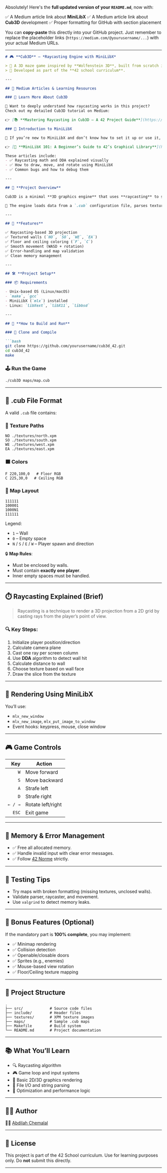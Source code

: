 Absolutely! Here's the **full updated version of your `README.md`**, now with:

✅ A Medium article link about **MiniLibX**
✅ A Medium article link about **Cub3D** development
✅ Proper formatting for GitHub with section placement

You can **copy-paste** this directly into your GitHub project. Just remember to replace the placeholder links (`https://medium.com/@yourusername/...`) with your actual Medium URLs.

---

````markdown
# 🎮 **Cub3D** – *Raycasting Engine with MiniLibX*

> 🚀 A 3D maze game inspired by **Wolfenstein 3D**, built from scratch in **C** using the **MiniLibX** graphics library.  
> 🏫 Developed as part of the **42 school curriculum**.

---

## 📖 Medium Articles & Learning Resources

### 🔹 Learn More About Cub3D

🧠 Want to deeply understand how raycasting works in this project?  
Check out my detailed Cub3D tutorial on Medium:

👉 [📚 **Mastering Raycasting in Cub3D – A 42 Project Guide**](https://medium.com/@yourusername/mastering-raycasting-in-cub3d-42-project-guide-xxxxx)

### 🔹 Introduction to MiniLibX

🎨 If you’re new to MiniLibX and don’t know how to set it up or use it, start here:

👉 [🧵 **MiniLibX 101: A Beginner’s Guide to 42’s Graphical Library**](https://medium.com/@yourusername/minilibx-101-a-beginners-guide-to-42s-graphical-library-xxxxx)

These articles include:
- ✅ Raycasting math and DDA explained visually
- ✅ How to draw, move, and rotate using MiniLibX
- ✅ Common bugs and how to debug them

---

## 🧠 **Project Overview**

Cub3D is a minimal **3D graphics engine** that uses **raycasting** to simulate a first-person view inside a 2D map. The player can move through a textured environment where walls, floor, and ceiling are rendered in real time.

📁 The engine loads data from a `.cub` configuration file, parses texture paths, colors, and map layout, then renders the scene using the **MiniLibX** library.

---

## 🔧 **Features**

✅ Raycasting-based 3D projection  
✅ Textured walls (`NO`, `SO`, `WE`, `EA`)  
✅ Floor and ceiling coloring (`F`, `C`)  
✅ Smooth movement (WASD + rotation)  
✅ Error-handling and map validation  
✅ Clean memory management

---

## 🛠️ **Project Setup**

### 📦 Requirements

- Unix-based OS (Linux/macOS)
- `make`, `gcc`
- MiniLibX (`mlx`) installed
- Linux: `libXext`, `libX11`, `libbsd`

---

## 🚀 **How to Build and Run**

### 🧪 Clone and Compile

```bash
git clone https://github.com/yourusername/cub3d_42.git
cd cub3d_42
make
````

### 🕹️ Run the Game

```bash
./cub3D maps/map.cub
```

---

## 📄 **.cub File Format**

A valid `.cub` file contains:

### 🎨 **Texture Paths**

```
NO ./textures/north.xpm
SO ./textures/south.xpm
WE ./textures/west.xpm
EA ./textures/east.xpm
```

### 🟫 **Colors**

```
F 220,100,0   # Floor RGB
C 225,30,0   # Ceiling RGB
```

### 🧱 **Map Layout**

```
111111
100001
1000N1
111111
```

Legend:

* `1` – Wall
* `0` – Empty space
* `N` / `S` / `E` / `W` – Player spawn and direction

🔒 **Map Rules**:

* Must be enclosed by walls.
* Must contain **exactly one player**.
* Inner empty spaces must be handled.

---

## ⏱️ **Raycasting Explained (Brief)**

> Raycasting is a technique to render a 3D projection from a 2D grid by casting rays from the player’s point of view.

### 🔍 Key Steps:

1. Initialize player position/direction
2. Calculate camera plane
3. Cast one ray per screen column
4. Use **DDA** algorithm to detect wall hit
5. Calculate distance to wall
6. Choose texture based on wall face
7. Draw the slice from the texture

---

## 🎨 **Rendering Using MiniLibX**

You’ll use:

* `mlx_new_window`
* `mlx_new_image`, `mlx_put_image_to_window`
* Event hooks: keypress, mouse, close window

---

## 🎮 **Game Controls**

|     Key | Action            |
| ------: | ----------------- |
|     `W` | Move forward      |
|     `S` | Move backward     |
|     `A` | Strafe left       |
|     `D` | Strafe right      |
| `← / →` | Rotate left/right |
|   `ESC` | Exit game         |

---

## 🧹 **Memory & Error Management**

* ✅ Free all allocated memory.
* ✅ Handle invalid input with clear error messages.
* ✅ Follow [42 Norme](https://github.com/42School/norminette) strictly.

---

## 🧪 **Testing Tips**

* Try maps with broken formatting (missing textures, unclosed walls).
* Validate parser, raycaster, and movement.
* Use `valgrind` to detect memory leaks.

---

## 🌟 **Bonus Features** (Optional)

If the mandatory part is **100% complete**, you may implement:

* ✅ Minimap rendering
* ✅ Collision detection
* ✅ Openable/closable doors
* ✅ Sprites (e.g., enemies)
* ✅ Mouse-based view rotation
* ✅ Floor/Ceiling texture mapping

---

## 📁 **Project Structure**

```
.
├── src/            # Source code files
├── include/        # Header files
├── textures/       # XPM texture images
├── maps/           # Sample .cub maps
├── Makefile        # Build system
└── README.md       # Project documentation
```

---

## 📚 **What You’ll Learn**

* 🔍 Raycasting algorithm
* 🎮 Game loop and input systems
* 🎨 Basic 2D/3D graphics rendering
* 📂 File I/O and string parsing
* 🧠 Optimization and performance logic

---

## 👨‍💻 **Author**

🧑‍💻 [Abdilah Chemalal](https://github.com/A-chem)

---

## 🏁 **License**

This project is part of the 42 School curriculum.
Use for learning purposes only. Do **not** submit this directly.

---




